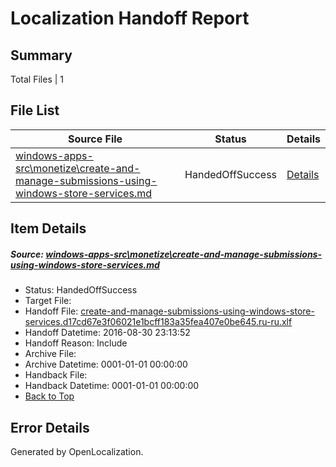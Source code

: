 # <a name='report-top'></a> Localization Handoff Report

## Summary
 Total Files | 1

## File List
 Source File | Status | Details 
 ----------- | ------ | ------- 
 [windows-apps-src\monetize\create-and-manage-submissions-using-windows-store-services.md](https://github.com/Microsoft/windows-apps/blob/bffd084d65b34053e384b88072c19427c8faed49/windows-apps-src/monetize/create-and-manage-submissions-using-windows-store-services.md) | HandedOffSuccess | [Details](#ef471a8bb10d506117839f31a397aa98298f7c304741)

## Item Details
##### <a name='ef471a8bb10d506117839f31a397aa98298f7c304741'></a> Source: [windows-apps-src\monetize\create-and-manage-submissions-using-windows-store-services.md](https://github.com/Microsoft/windows-apps/blob/bffd084d65b34053e384b88072c19427c8faed49/windows-apps-src/monetize/create-and-manage-submissions-using-windows-store-services.md)
* Status: HandedOffSuccess
* Target File: 
* Handoff File: [create-and-manage-submissions-using-windows-store-services.d17cd67e3f06021e1bcff183a35fea407e0be645.ru-ru.xlf](https://github.com/Microsoft/WDG.handoff/blob/fbaf41a0cf798c2316c123ec22df203551d0a6f2/ol-handoff/Microsoft/windows-apps.ru-ru/master/create-and-manage-submissions-using-windows-store-services.d17cd67e3f06021e1bcff183a35fea407e0be645.ru-ru.xlf)
* Handoff Datetime: 2016-08-30 23:13:52
* Handoff Reason: Include
* Archive File: 
* Archive Datetime: 0001-01-01 00:00:00
* Handback File: 
* Handback Datetime: 0001-01-01 00:00:00
* [Back to Top](#report-top)


## Error Details

Generated by OpenLocalization.
